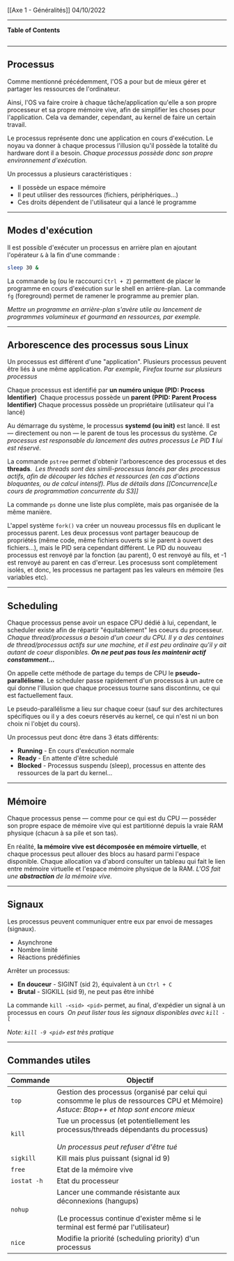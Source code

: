 [[Axe 1 - Généralités]]
04/10/2022
****
**Table of Contents**
```table-of-contents
```

****
## Processus

Comme mentionné précédemment, l'OS a pour but de mieux gérer et partager les ressources de l'ordinateur.

Ainsi, l'OS va faire croire à chaque tâche/application qu'elle a son propre processeur et sa propre mémoire vive, afin de simplifier les choses pour l'application. Cela va demander, cependant, au kernel de faire un certain travail. 

Le processus représente donc une application en cours d'exécution. Le noyau va donner à chaque processus l'illusion qu'il possède la totalité du hardware dont il a besoin.
	*Chaque processus possède donc son propre environnement d'exécution.*


Un processus a plusieurs caractéristiques : 
- Il possède un espace mémoire 
- Il peut utiliser des ressources (fichiers, périphériques…) 
- Ces droits dépendent de l'utilisateur qui a lancé le programme


****
## Modes d'exécution

Il est possible d'exécuter un processus en arrière plan en ajoutant l'opérateur `&` à la fin d'une commande :
```bash
sleep 30 &
```


La commande `bg` (ou le raccourci `Ctrl + Z`) permettent de placer le programme en cours d'exécution sur le shell en arrière-plan. 
La commande `fg` (foreground) permet de ramener le programme au premier plan. 

*Mettre un programme en arrière-plan s'avère utile au lancement de programmes volumineux et gourmand en ressources, par exemple.*


****
## Arborescence des processus sous Linux

Un processus est différent d'une "application". Plusieurs processus peuvent être liés à une même application.
	*Par exemple, Firefox tourne sur plusieurs processus*

Chaque processus est identifié par **un numéro unique (PID: Process Identifier)** 
Chaque processus possède un **parent (PPID: Parent Process Identifier)**
Chaque processus possède un propriétaire (utilisateur qui l'a lancé) 

Au démarrage du système, le processus **systemd (ou init)** est lancé. Il est — directement ou non — le parent de tous les processus du système.
	*Ce processus est responsable du lancement des autres processus
	Le PID **1** lui est réservé.* 


La commande `pstree` permet d'obtenir l'arborescence des processus et des **threads**. 
	*Les threads sont des simili-processus lancés par des processus actifs, afin de découper les tâches et ressources (en cas d'actions bloquantes, ou de calcul intensif). Plus de détails dans [[Concurrence|Le cours de programmation concurrente du S3]]*

La commande `ps` donne une liste plus complète, mais pas organisée de la même manière. 


L'appel système `fork()` va créer un nouveau processus fils en duplicant le processus parent. 
Les deux processus vont partager beaucoup de propriétés (même code, même fichiers ouverts si le parent à ouvert des fichiers...), mais le PID sera cependant différent. 
Le PID du nouveau processus est renvoyé par la fonction (au parent), 0 est renvoyé au fils, et -1 est renvoyé au parent en cas d'erreur. Les procesuss sont complètement isolés, et donc, les processus ne partagent pas les valeurs en mémoire (les variables etc). 


****
## Scheduling

Chaque processus pense avoir un espace CPU dédié à lui, cependant, le scheduler existe afin de répartir "équitablement" les coeurs du processeur.
	*Chaque thread/processus a besoin d'un coeur du CPU. Il y a des centaines de thread/processus actifs sur une machine, et il est peu ordinaire qu'il y ait autant de coeur disponibles. **On ne peut pas tous les maintenir actif constamment...***

On appelle cette méthode de partage du temps de CPU le **pseudo-parallélisme**. Le scheduler passe rapidement d'un processus à un autre ce qui donne l'illusion que chaque processus tourne sans discontinnu, ce qui est factuellement faux.


Le pseudo-parallélisme a lieu sur chaque coeur (sauf sur des architectures spécifiques ou il y a des coeurs réservés au kernel, ce qui n'est ni un bon choix ni l'objet du cours).

Un processus peut donc être dans 3 états différents: 
- **Running** - En cours d'exécution normale
- **Ready** - En attente d'être schedulé
- **Blocked** - Processus suspendu (sleep), processus en attente des ressources de la part du kernel...


****
## Mémoire

Chaque processus pense — comme pour ce qui est du CPU — posséder son propre espace de mémoire vive qui est partitionné depuis la vraie RAM physique (chacun à sa pile et son tas).

En réalité, **la mémoire vive est décomposée en mémoire virtuelle**, et chaque processus peut allouer des blocs au hasard parmi l'espace disponible. 
Chaque allocation va d'abord consulter un tableau qui fait le lien entre mémoire virtuelle et l'espace mémoire physique de la RAM. 
	*L'OS fait une **abstraction** de la mémoire vive.*


****
## Signaux

Les processus peuvent communiquer entre eux par envoi de messages (signaux). 
- Asynchrone 
- Nombre limité 
- Réactions prédéfinies 

Arrêter un processus: 
- **En douceur** - SIGINT (sid 2), équivalent à un `Ctrl + C`
- **Brutal** - SIGKILL (sid 9), ne peut pas être inhibé


La commande `kill -<sid> <pid>` permet, au final, d'expédier un signal à un processus en cours 
	*On peut lister tous les signaux disponibles avec `kill -l`*

*Note: `kill -9 <pid>` est très pratique*


****
## Commandes utiles

| Commande    | Objectif                                                                                                                                           |
| ----------- | -------------------------------------------------------------------------------------------------------------------------------------------------- |
| `top`       | Gestion des processus (organisé par celui qui consomme le plus de ressources CPU et Mémoire)<br>*Astuce: Btop++ et htop sont encore mieux*         |
| `kill`      | Tue un processus (et potentiellement les processus/threads dépendants du processus) <br><br>*Un processus peut refuser d'être tué*                 |
| `sigkill`   | Kill mais plus puissant (signal id 9)                                                                                                              |
| `free`      | Etat de la mémoire vive                                                                                                                            |
| `iostat -h` | Etat du processeur                                                                                                                                 |
| `nohup`     | Lancer une commande résistante aux déconnexions (hangups)<br><br>(Le processus continue d'exister même si le terminal est fermé par l'utilisateur) |
| `nice`      | Modifie la priorité (scheduling priority) d'un processus                                                                                           |
